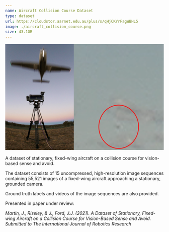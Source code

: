 ```yaml
---
name: Aircraft Collision Course Dataset
type: dataset
url: https://cloudstor.aarnet.edu.au/plus/s/qHjCKYrFagWBHL5
image: ./aircraft_collision_course.png
size: 43.1GB
---
```


<p align="center"><img src="./aircraft_collision_course.png" alt="Example image from flight test setup and image from dataset"/></p>

A dataset of stationary, fixed-wing aircraft on a collision course for vision-based sense and avoid.

The dataset consists of 15 uncompressed, high-resolution image sequences containing 55,521 images of a fixed-wing aircraft approaching a stationary, grounded camera.

Ground truth labels and videos of the image sequences are also provided.

Presented in paper under review:

_Martin, J., Riseley, & J., Ford, J.J. (2021). A Dataset of Stationary, Fixed-wing Aircraft on a Collision Course for Vision-Based Sense and Avoid. Submitted to The International Journal of Robotics Research_
